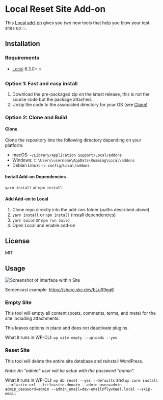 # Local Reset Site Add-on

This [Local add-on](https://localwp.com) gives you two new tools that help you blow your test sites up 💥.

## Installation

### Requirements

* [Local](https://localwp.com/) 6.3.0+ ⚡️

### Option 1: Fast and easy install

1. Download the pre-packaged zip on the latest release, this is not the source code but the package attached.
2. Unzip the code to the associated directory for your OS (see [Clone](#clone))

### Option 2: Clone and Build

#### Clone

Clone the repository into the following directory depending on your platform:

-   macOS: `~/Library/Application Support/Local/addons`
-   Windows: `C:\Users\username\AppData\Roaming\Local\addons`
-   Debian Linux: `~/.config/Local/addons`

#### Install Add-on Dependencies

`yarn install` or `npm install`

#### Add Add-on to Local

1. Clone repo directly into the add-ons folder (paths described above)
2. `yarn install` or `npm install` (install dependencies)
2. `yarn build` or `npm run build`
3. Open Local and enable add-on

## License

MIT

## Usage

![Screenshot of interface within Site](screenshot.png)

Screencast example: https://share.skc.dev/bLuR9gg6

### Empty Site

This tool will empty all content (posts, comments, terms, and meta) for the site including attachments.

This leaves options in place and does not deactivate plugins.

What it runs in WP-CLI: `wp site empty --uploads --yes`

### Reset Site

This tool will delete the entire site database and reinstall WordPress.

_Note: An "admin" user will be setup with the password "admin"._

What it runs in WP-CLI: `wp db reset --yes --defaults` and `wp core install --url=site.url --title=site.domain --admin_user=admin --admin_password=admin --admin_email=dev-email@flywheel.local --skip-email`

